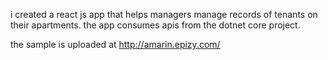 i created a react js app that helps managers manage records of tenants on their apartments.
the app consumes apis from the dotnet core project.

the sample is uploaded at http://amarin.epizy.com/
